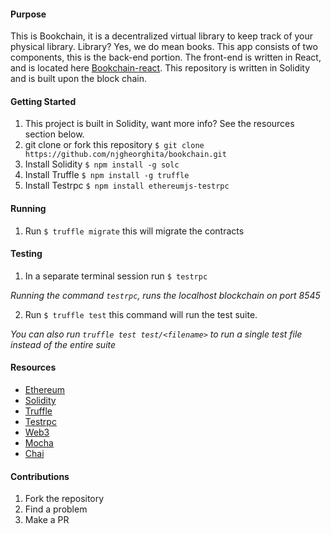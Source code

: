 #### Purpose
This is Bookchain, it is a decentralized virtual library to keep track of your physical library. Library? Yes, we do mean books.
This app consists of two components, this is the back-end portion. The front-end
is written in React, and is located here [Bookchain-react](https://github.com/Sh1pley/bookchain-react). This repository is written in Solidity and is built upon the block chain.

#### Getting Started
1. This project is built in Solidity, want more info? See the resources section
   below.
2. git clone or fork this repository `$ git clone https://github.com/njgheorghita/bookchain.git`
3. Install Solidity `$ npm install -g solc`
4. Install Truffle `$ npm install -g truffle`
5. Install Testrpc `$ npm install ethereumjs-testrpc`

#### Running
1. Run `$ truffle migrate` this will migrate the contracts

#### Testing
1. In a separate terminal session run `$ testrpc`

*Running the command `testrpc`, runs the localhost blockchain on port 8545*

2. Run `$ truffle test` this command will run the test suite.

*You can also run `truffle test test/<filename>` to run a single test file
instead of the entire suite*

#### Resources
* [Ethereum](https://www.ethereum.org)
* [Solidity](https://solidity.readthedocs.io/en/develop/#)
* [Truffle](http://truffleframework.com/docs/)
* [Testrpc](https://github.com/ethereumjs/testrpc)
* [Web3](https://github.com/ethereum/web3.j://github.com/ethereum/web3.js)
* [Mocha](https://mochajs.org)
* [Chai](http://chaijs.com)

#### Contributions
1. Fork the repository
2. Find a problem
3. Make a PR
